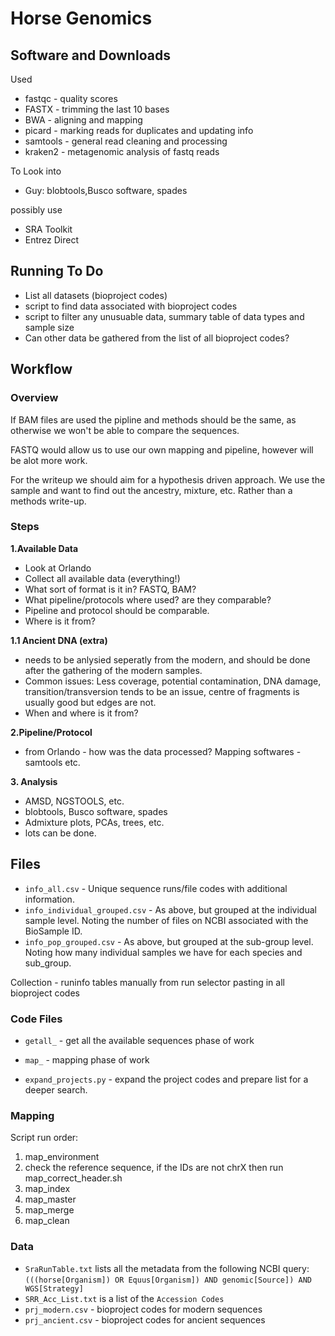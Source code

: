 # Horse Genomics

## Software and Downloads
Used
* fastqc - quality scores
* FASTX - trimming the last 10 bases
* BWA - aligning and mapping
* picard - marking reads for duplicates and updating info
* samtools - general read cleaning and processing
* kraken2 - metagenomic analysis of fastq reads

To Look into
* Guy: blobtools,Busco software, spades

possibly use
* SRA Toolkit
* Entrez Direct



## Running To Do 
* List all datasets (bioproject codes)
* script to find data associated with bioproject codes
* script to filter any unusuable data, summary table of data types and sample size
* Can other data be gathered from the list of all bioproject codes?



## Workflow
### Overview
If BAM files are used the pipline and methods should be the same, as otherwise we won't be able to compare the sequences. 

FASTQ would allow us to use our own mapping and pipeline, however will be alot more work. 

For the writeup we should aim for a hypothesis driven approach. We use the sample and want to find out the ancestry, mixture, etc. Rather than a methods write-up.

### Steps
**1.Available Data**
* Look at Orlando
* Collect all available data (everything!)
* What sort of format is it in? FASTQ, BAM?
* What pipeline/protocols where used? are they comparable?
* Pipeline and protocol should be comparable. 
* Where is it from?

**1.1 Ancient DNA (extra)**
* needs to be anlysied seperatly from the modern, and should be done after the gathering of the modern samples. 
* Common issues: Less coverage, potential contamination, DNA damage, transition/transversion tends to be an issue, centre of fragments is usually good but edges are not. 
* When and where is it from?

**2.Pipeline/Protocol**
* from Orlando - how was the data processed?
Mapping softwares - samtools etc. 

**3. Analysis**
* AMSD, NGSTOOLS, etc. 
* blobtools, Busco software, spades
* Admixture plots, PCAs, trees, etc. 
* lots can be done. 


## Files
* `info_all.csv` - Unique sequence runs/file codes with additional information. 
* `info_individual_grouped.csv` - As above, but grouped at the individual sample level. Noting the number of files on NCBI associated with the BioSample ID.
* `info_pop_grouped.csv` - As above, but grouped at the sub-group level. Noting how many individual samples we have for each species and sub_group.

Collection - runinfo tables manually from run selector pasting in all bioproject codes


### Code Files
* `getall_` - get all the available sequences phase of work
* `map_` - mapping phase of work



* `expand_projects.py` - expand the project codes and prepare list for a deeper search.

### Mapping 
Script run order: 
1) map_environment
2) check the reference sequence, if the IDs are not chrX then run map_correct_header.sh 
3) map_index
4) map_master
5) map_merge
6) map_clean


### Data

* `SraRunTable.txt` lists all the metadata from the following NCBI query: `(((horse[Organism]) OR Equus[Organism]) AND genomic[Source]) AND WGS[Strategy]`
* `SRR_Acc_List.txt` is a list of the `Accession Codes`
* `prj_modern.csv` - bioproject codes for modern sequences
* `prj_ancient.csv` - bioproject codes for ancient sequences